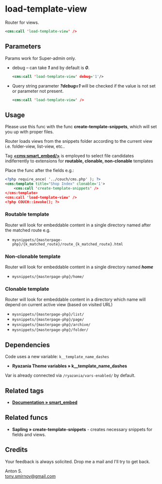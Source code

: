 # load-template-view

Router for views.

```xml
<cms:call 'load-template-view' />
```

## Parameters

Params work for Super-admin only.

* debug – can take ***1*** and by default is ***0***.

   ```xml
   <cms:call 'load-template-view' debug='1'/>
   ```

* Query string parameter ***?debug=1*** will be checked if the value is not set or parameter not present.

   ```xml
   <cms:call 'load-template-view' />
   ```

## Usage

Please use this func with the func **create-template-snippets**, which will set you up with proper files.

Router loads views from the snippets folder according to the current view i.e. folder-view, list-view, etc..

Tag **[&lt;cms:smart_embed/&gt;](#related-tags)** is employed to select file candidates indiferrently to extensions for **routable, clonable, non-clonable** templates

Place the func after the fields e.g.:

```xml
<?php require_once( '../couch/cms.php' ); ?>
<cms:template title="Shop Index" clonable='1'>
    <cms:call 'create-template-snippets' />
</cms:template>
<cms:call 'load-template-view' />
<?php COUCH::invoke(); ?>
```

### Routable template

Router will look for embeddable content in a single directory named after the matched route e.g.

* `mysnippets/{masterpage-php}/{k_matched_route}/route_{k_matched_route}.html`

### Non-clonable template

Router will look for embeddable content in a single directory named ***home***

* `mysnippets/{masterpage-php}/home/`

### Clonable template

Router will look for embeddable content in a directory which name will depend on current active view (based on visited URL)

* `mysnippets/{masterpage-php}/list/`
* `mysnippets/{masterpage-php}/page/`
* `mysnippets/{masterpage-php}/archive/`
* `mysnippets/{masterpage-php}/folder/`

## Dependencies

Code uses a new variable: `k__template_name_dashes`

* **Ryazania Theme variables » k__template_name_dashes**

Var is already connected via `/ryazania/vars-enabled/` by default.

## Related tags

* **[Documentation » smart_embed](https://docs.couchcms.com/miscellaneous/smart_embed.html)**


## Related funcs

* **Sapling » create-template-snippets** - creates necessary snippets for fields and views.

## Credits

Your feedback is always solicited. Drop me a mail and I'll try to get back.

Anton S.\
tony.smirnov@gmail.com
